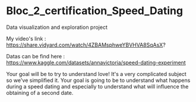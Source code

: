 # Bloc_2_certification_Speed_Dating
Data visualization and exploration project

My video's link : https://share.vidyard.com/watch/4ZBAMsphweYBVHVA8SqAsX?


Datas can be find here :
https://www.kaggle.com/datasets/annavictoria/speed-dating-experiment


Your goal will be to try to understand love! It's a very complicated subject so we've simplified it. Your goal is going to be to understand what happens during a speed dating and especially to understand what will influence the obtaining of a second date.
